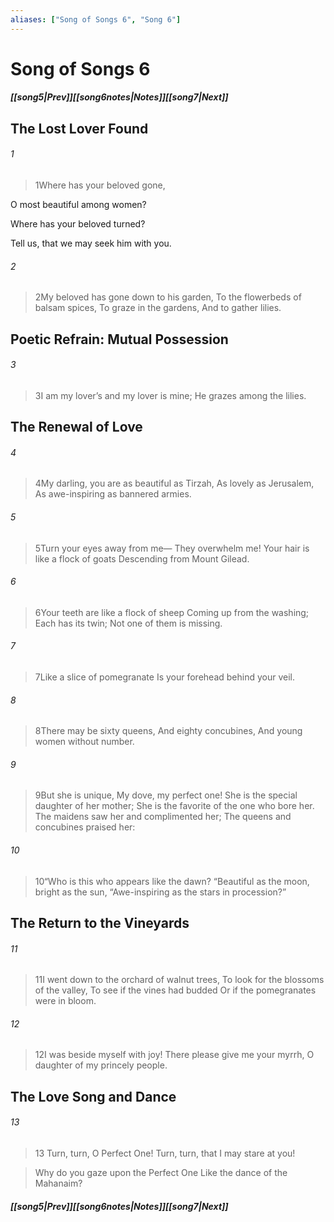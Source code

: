 ```yaml
---
aliases: ["Song of Songs 6", "Song 6"]
---
```

# Song of Songs 6
##### <span class=arrow-left></span>[[song5|Prev]]<span class=navigation-separator></span>[[song6notes|Notes]]<span class=navigation-separator></span>[[song7|Next]]<span class=arrow-right></span>
## The Lost Lover Found
###### 1
><span class=verse-first-poetry>1</span>Where has your beloved gone,
<div class=paragraph-break></div>

O most beautiful among women?
<div class=paragraph-break></div>

Where has your beloved turned?
<div class=paragraph-break></div>

Tell us, that we may seek him with you.
<div class=paragraph-break></div>

###### 2
><span class=verse-first-poetry>2</span>My beloved has gone down to his garden,
>To the flowerbeds of balsam spices,
>To graze in the gardens,
>And to gather lilies.
## Poetic Refrain: Mutual Possession
###### 3
><span class=verse-body-poetry>3</span>I am my lover’s and my lover is mine;
>He grazes among the lilies.
## The Renewal of Love
###### 4
><span class=verse-first-poetry>4</span>My darling, you are as beautiful as Tirzah,
>As lovely as Jerusalem,
>As awe-inspiring as bannered armies.
###### 5
><span class=verse-body-poetry>5</span>Turn your eyes away from me—
>They overwhelm me!
>Your hair is like a flock of goats
>Descending from Mount Gilead.
###### 6
><span class=verse-body-poetry>6</span>Your teeth are like a flock of sheep
>Coming up from the washing;
>Each has its twin;
>Not one of them is missing.
###### 7
><span class=verse-body-poetry>7</span>Like a slice of pomegranate
>Is your forehead behind your veil.
###### 8
><span class=verse-body-poetry>8</span>There may be sixty queens,
>And eighty concubines,
>And young women without number.
###### 9
><span class=verse-body-poetry>9</span>But she is unique,
>My dove, my perfect one!
>She is the special daughter of her mother;
>She is the favorite of the one who bore her.
>The maidens saw her and complimented her;
>The queens and concubines praised her:
###### 10
><span class=verse-body-poetry>10</span><span class=poetry-quote-double>“</span>Who is this who appears like the dawn?
><span class=poetry-quote-double>“</span>Beautiful as the moon, bright as the sun,
><span class=poetry-quote-double>“</span>Awe-inspiring as the stars in procession?”
## The Return to the Vineyards
###### 11
><span class=verse-first-poetry>11</span>I went down to the orchard of walnut trees,
>To look for the blossoms of the valley,
>To see if the vines had budded
>Or if the pomegranates were in bloom.
###### 12
><span class=verse-body-poetry>12</span>I was beside myself with joy!
>There please give me your myrrh,
>O daughter of my princely people.
## The Love Song and Dance
###### 13
><span class=verse-first-poetry>13</span> Turn, turn, O Perfect One!
Turn, turn, that I may stare at you!
<div class=paragraph-break></div>

>Why do you gaze upon the Perfect One
>Like the dance of the Mahanaim?
##### <span class=arrow-left></span>[[song5|Prev]]<span class=navigation-separator></span>[[song6notes|Notes]]<span class=navigation-separator></span>[[song7|Next]]<span class=arrow-right></span>